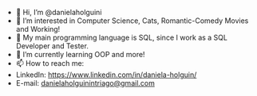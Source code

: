 - 👋 Hi, I’m @danielaholguini
- 👀 I’m interested in Computer Science, Cats, Romantic-Comedy Movies and Working! 
- 💞️ My main programming language is SQL, since I work as a SQL Developer and Tester.
- 🌱 I’m currently learning OOP and more!
- 📫 How to reach me: 
- LinkedIn: https://www.linkedin.com/in/daniela-holguin/ 
- E-mail: danielaholguinintriago@gmail.com

<!---
danielaholguini/danielaholguini is a ✨ special ✨ repository because its `README.md` (this file) appears on your GitHub profile.
You can click the Preview link to take a look at your changes.
--->
